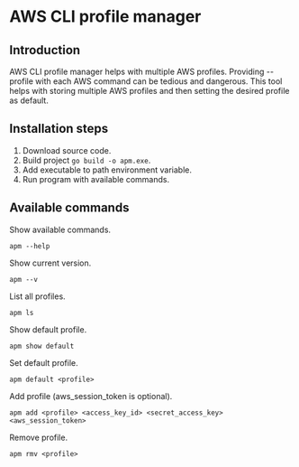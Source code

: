# AWS CLI profile manager

## Introduction

AWS CLI profile manager helps with multiple AWS profiles. Providing --profile with each AWS command can be tedious and dangerous. This tool helps with storing multiple AWS profiles and then setting the desired profile as default.

## Installation steps

1. Download source code.
2. Build project ```go build -o apm.exe```.
3. Add executable to path environment variable.
4. Run program with available commands.

## Available commands

Show available commands.
```
apm --help
```

Show current version.
```
apm --v
```

List all profiles.
```
apm ls
```

Show default profile.
```
apm show default
```

Set default profile.
```
apm default <profile>
```

Add profile (aws_session_token is optional).
```
apm add <profile> <access_key_id> <secret_access_key> <aws_session_token>
```

Remove profile.
```
apm rmv <profile>
```